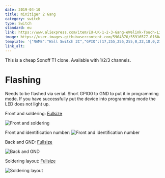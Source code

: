 ```yaml
---
date: 2019-04-10
title: minitiger 2 Gang
category: switch
type: Switch
standard: eu
link: https://www.aliexpress.com/item/EU-UK-1-2-3-Gang-eWelink-Touch-Light-Smart-Switch-WiFi-Wall-Switch-With-Alexa/32916836771.html
image: https://user-images.githubusercontent.com/5904370/55916577-0160ab00-5bed-11e9-8e9b-c20bf489af07.png
template: '{"NAME":"Wall Switch 2C","GPIO":[17,255,255,255,0,22,18,0,21,56,0,0,0],"FLAG":0,"BASE":28}' 
link_alt: 
---
```

This is a cheap Sonoff T1 clone. Available with 1/2/3 channels.

# Flashing
Needs to be flashed via serial. 
Short GPIO0 to GND to put it in programming mode. 
If you have successfully put the device into programming mode the LED does not light up.

Front and soldering: [Fullsize](https://ibb.co/fGxR0CJ)

![Front and soldering](https://camo.githubusercontent.com/ff406476fc4c6c31822741801b8c5b86137c4f66/68747470733a2f2f692e6962622e636f2f6647785230434a2f494d472d32303139303431302d3135333933392e6a7067)

Front and identification number: 
![Front and identification number](https://camo.githubusercontent.com/ecf1d251a6975a62c84c47ed2c61322c7428ba70/68747470733a2f2f692e6962622e636f2f46735654447a352f494d472d32303139303431302d3137333932322e6a7067)

Back and GND: [Fullsize](https://ibb.co/6wmcNyx)

![Back and GND](https://camo.githubusercontent.com/26afe2a5c5b3409958bf3281926092c88d959969/68747470733a2f2f692e6962622e636f2f36776d634e79782f494d472d32303139303431302d3135333935332e6a7067)

Soldering layout: [Fullsize](https://ibb.co/ZLt9WG1)

![Soldering layout](https://camo.githubusercontent.com/ab096b78e59490d1fa8c0c81a42a04d1bc47b2dd/68747470733a2f2f692e6962622e636f2f5a4c74395747312f494d472d32303139303431302d3137333934322e6a7067)



